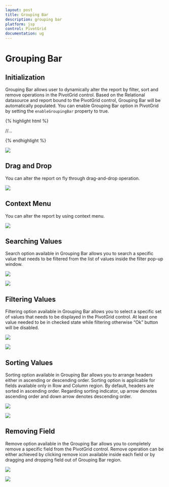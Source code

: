 ```yaml
---
layout: post
title: Grouping Bar
description: grouping bar
platform: jsp
control: PivotGrid
documentation: ug
---
```


# Grouping Bar

## Initialization

Grouping Bar allows user to dynamically alter the report by filter, sort and  remove operations in the PivotGrid control. Based on the Relational datasource and report bound to the PivotGrid control, Grouping Bar will be automatically populated. You can enable Grouping Bar option in PivotGrid by setting the `enableGroupingBar` property to true.

{% highlight html %}

<div class="cols-sample-area">
<ej:pivotGrid id="PivotGrid1" enableGroupingBar="true">
	//...
</ej:pivotGrid>
</div>

{% endhighlight %}

![](Grouping-Bar_images/realtionalclientGB.png)

## Drag and Drop

You can alter the report on fly through drag-and-drop operation.

![](Grouping-Bar_images/GBar_Rel.png)

## Context Menu

You can alter the report by using context menu.

![](Grouping-Bar_images/CMenu_Rel.png)

## Searching Values

Search option available in Grouping Bar allows you to search a specific value that needs to be filtered from the list of values inside the filter pop-up window.

![](Grouping-Bar_images/filter.png)

![](Grouping-Bar_images/groupingbar-search.png)

## Filtering Values

Filtering option available in Grouping Bar allows you to select a specific set of values that needs to be displayed in the PivotGrid control. At least one value needed to be in checked state while filtering otherwise “Ok” button will be disabled.

![](Grouping-Bar_images/FILTER.png)

![](Grouping-Bar_images/FILTER1.png)

## Sorting Values

Sorting option available in Grouping Bar allows you to arrange headers either in ascending or descending order. Sorting option is applicable for fields available only in Row and Column region. By default, headers are sorted in ascending order. Regarding sorting indicator, up arrow denotes ascending order and down arrow denotes descending order.

![](Grouping-Bar_images/sort.png)

![](Grouping-Bar_images/sort-grid.png)

## Removing Field

Remove option available in the Grouping Bar allows you to completely remove a specific field from the PivotGrid control. Remove operation can be either achieved by clicking remove icon available inside each field or by dragging and dropping field out of Grouping Bar region.

![](Grouping-Bar_images/remove.png)

![](Grouping-Bar_images/remove-grid.png) 

